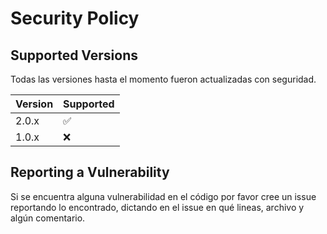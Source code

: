 # Security Policy

## Supported Versions

Todas las versiones hasta el momento fueron actualizadas con seguridad.

| Version | Supported          |
| ------- | ------------------ |
| 2.0.x   | :white_check_mark: |
| 1.0.x   | :x:                |

## Reporting a Vulnerability

Si se encuentra alguna vulnerabilidad en el código por favor cree un issue reportando lo encontrado,
dictando en el issue en qué lineas, archivo y algún comentario.
